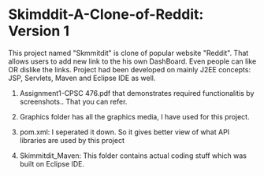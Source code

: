 # Skimddit-A-Clone-of-Reddit: Version 1
This project named "Skmmitdit" is clone of popular website "Reddit". That allows users to add new link to the his own DashBoard. 
Even people can like OR dislike the links. Project had been developed on mainly J2EE concepts: JSP, Servlets, Maven and Eclipse IDE as well.

1) Assignment1-CPSC 476.pdf that demonstrates required functionalitis by screenshots.. That you can refer.

2) Graphics folder has all the graphics media, I have used for this project.

3) pom.xml: I seperated it down. So it gives better view of what API libraries are used by this project

4) Skimmitdit_Maven: This folder contains actual coding stuff which was built on Eclipse IDE. 
